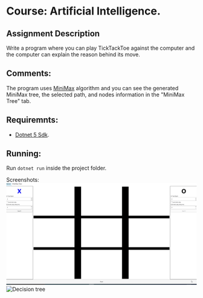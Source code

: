 # Course:  Artificial Intelligence.

## Assignment Description
Write a program where you can play TickTackToe against the computer and the computer can explain the reason behind its move.

## Comments:
The program uses [MiniMax](https://en.wikipedia.org/wiki/Minimax) algorithm and you can see the generated MiniMax tree, the selected path, and nodes information in the "MiniMax Tree" tab.

## Requiremnts:
- [Dotnet 5 Sdk](https://dotnet.microsoft.com/download/dotnet/5.0).

## Running:
Run `dotnet run` inside the project folder.

Screenshots:
![Show case](https://github.com/Abdallah-Darwish/UniversityProjects/raw/main/AITickTackToe/Screenshots/ShowCase.gif)
![Decision tree](https://github.com/Abdallah-Darwish/UniversityProjects/raw/main/AITickTackToe/Screenshots/DecisionTree.gif)